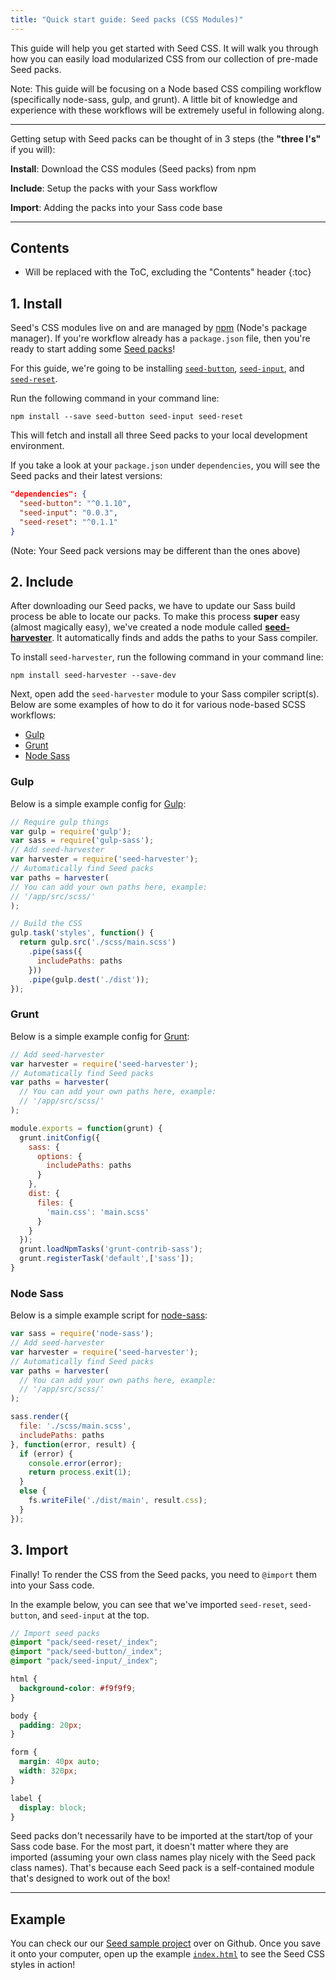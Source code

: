 ```yaml
---
title: "Quick start guide: Seed packs (CSS Modules)"
---
```


This guide will help you get started with Seed CSS. It will walk you through how you can easily load modularized CSS from our collection of pre-made Seed packs.

Note: This guide will be focusing on a Node based CSS compiling workflow (specifically node-sass, gulp, and grunt). A little bit of knowledge and experience with these workflows will be extremely useful in following along.



---


Getting setup with Seed packs can be thought of in 3 steps (the **"three I's"** if you will):

**Install**: Download the CSS modules (Seed packs) from npm

**Include**: Setup the packs with your Sass workflow

**Import**: Adding the packs into your Sass code base


---


## Contents

* Will be replaced with the ToC, excluding the "Contents" header
{:toc}



## 1. Install

Seed's CSS modules live on and are managed by [npm](https://www.npmjs.com/) (Node's package manager). If you're workflow already has a `package.json` file, then you're ready to start adding some [Seed packs](/packs)!

For this guide, we're going to be installing [`seed-button`](/packs/seed-button), [`seed-input`](/packs/seed-input), and [`seed-reset`](/packs/seed-reset).

Run the following command in your command line:

```
npm install --save seed-button seed-input seed-reset
```

This will fetch and install all three Seed packs to your local development environment.

If you take a look at your `package.json` under `dependencies`, you will see the Seed packs and their latest versions:

```package.json
"dependencies": {
  "seed-button": "^0.1.10",
  "seed-input": "0.0.3",
  "seed-reset": "^0.1.1"
}
```

(Note: Your Seed pack versions may be different than the ones above)


## 2. Include

After downloading our Seed packs, we have to update our Sass build process be able to locate our packs. To make this process **super** easy (almost magically easy), we've created a node module called **[seed-harvester](https://github.com/helpscout/seed-harvester)**. It automatically finds and adds the paths to your Sass compiler.


To install `seed-harvester`, run the following command in your command line:

```
npm install seed-harvester --save-dev
```

Next, open add the `seed-harvester` module to your Sass compiler script(s). Below are some examples of how to do it for various node-based SCSS workflows:

* [Gulp](#gulp)
* [Grunt](#grunt)
* [Node Sass](#node-sass)


### Gulp

Below is a simple example config for [Gulp](http://gulpjs.com/):

```gulpfile.js
// Require gulp things
var gulp = require('gulp');
var sass = require('gulp-sass');
// Add seed-harvester
var harvester = require('seed-harvester');
// Automatically find Seed packs
var paths = harvester(
// You can add your own paths here, example:
// '/app/src/scss/'
);

// Build the CSS
gulp.task('styles', function() {
  return gulp.src('./scss/main.scss')
    .pipe(sass({
      includePaths: paths
    }))
    .pipe(gulp.dest('./dist'));
});
```


### Grunt

Below is a simple example config for [Grunt](http://gruntjs.com/):

```Gruntfile.js
// Add seed-harvester
var harvester = require('seed-harvester');
// Automatically find Seed packs
var paths = harvester(
  // You can add your own paths here, example:
  // '/app/src/scss/'
);

module.exports = function(grunt) {
  grunt.initConfig({
    sass: {
      options: {
        includePaths: paths
      }
    },
    dist: {
      files: {
        'main.css': 'main.scss'
      }
    }
  });
  grunt.loadNpmTasks('grunt-contrib-sass');
  grunt.registerTask('default',['sass']);
}
```


### Node Sass

Below is a simple example script for [node-sass](https://github.com/sass/node-sass):

```build-sass.js
var sass = require('node-sass');
// Add seed-harvester
var harvester = require('seed-harvester');
// Automatically find Seed packs
var paths = harvester(
  // You can add your own paths here, example:
  // '/app/src/scss/'
);

sass.render({
  file: './scss/main.scss',
  includePaths: paths
}, function(error, result) {
  if (error) {
    console.error(error);
    return process.exit(1);
  }
  else {
    fs.writeFile('./dist/main', result.css);
  }
});
```



## 3. Import

Finally! To render the CSS from the Seed packs, you need to `@import` them into your Sass code.

In the example below, you can see that we've imported `seed-reset`, `seed-button`, and `seed-input` at the top.

```main.scss
// Import seed packs
@import "pack/seed-reset/_index";
@import "pack/seed-button/_index";
@import "pack/seed-input/_index";

html {
  background-color: #f9f9f9;
}

body {
  padding: 20px;
}

form {
  margin: 40px auto;
  width: 320px;
}

label {
  display: block;
}
```


Seed packs don't necessarily have to be imported at the start/top of your Sass code base. For the most part, it doesn't matter where they are imported (assuming your own class names play nicely with the Seed pack class names). That's because each Seed pack is a self-contained module that's designed to work out of the box!




---



## Example

You can check our our [Seed sample project](https://github.com/helpscout/seed-sample-project) over on Github. Once you save it onto your computer, open up the example [`index.html`](https://github.com/helpscout/seed-sample-project/blob/master/example/index.html) to see the Seed CSS styles in action!

